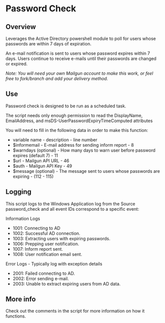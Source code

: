 # **Password Check**
## **Overview**
Leverages the Active Directory powershell module to poll for users whose passwords are within 7 days of expiration.

An e-mail notification is sent to users whose password expires within 7 days. Users continue to receive e-mails until their passwords are changed or expired.

*Note: You will need your own Mailgun account to make this work, or feel free to fork/branch and add your delivery method.*

## **Use**
Password check is designed to be run as a scheduled task. 

The script needs only enough permission to read the DisplayName, EmailAddress, and msDS-UserPasswordExpiryTimeComputed attributes

You will need to fill in the following data in order to make this function:

- variable name - description - line number
- $informemail - E-mail address for sending inform report - 8
- $warndays (optional) - How many days to warn user before password expires (default 7) - 11
- $url - Mailgun API URL - 46
- $auth - Mailgun API Key - 49
- $message (optional) - The message sent to users whose passwords are expiring -  (112 - 115)


## Logging
This script logs to the Windows Application log from the Source password_check and all event IDs correspond to a specific event:

Information Logs
- 1001: Connecting to AD
- 1002: Successful AD connection.
- 1003: Extracting users with expiring passwords.
- 1006: Prepping user notification.
- 1007: Inform report sent.
- 1008: User notification email sent.

Error Logs - Typically log with exception details
- 2001: Failed connecting to AD.
- 2002: Error sending e-mail.
- 2003: Unable to extract expiring users from AD data.

## More info
Check out the comments in the script for more information on how it functions.
    

